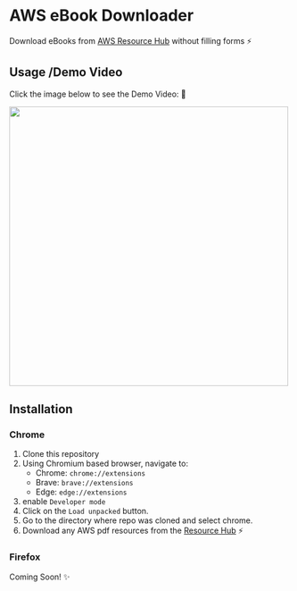 # AWS eBook Downloader

Download eBooks from [AWS Resource Hub](https://resources.awscloud.com/) without filling forms :zap:

## Usage /Demo Video

Click the image below to see the Demo Video: :rocket:

<a href="https://youtu.be/TEmndTI01dU">
<img src="https://i.imgur.com/k1VtGSz.jpg" width="500">
</a>

## Installation

### Chrome

1. Clone this repository
2. Using Chromium based browser, navigate to:
   - Chrome: `chrome://extensions`
   - Brave: `brave://extensions`
   - Edge: `edge://extensions`
3. enable `Developer mode`
4. Click on the `Load unpacked` button.
5. Go to the directory where repo was cloned and select chrome.
6. Download any AWS pdf resources from the [Resource Hub](https://resources.awscloud.com/) :zap:

### Firefox

Coming Soon! :sparkles:

